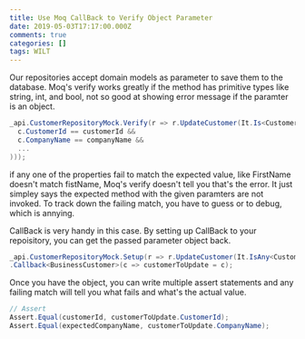 ```yaml
---
title: Use Moq CallBack to Verify Object Parameter
date: 2019-05-03T17:17:00.000Z
comments: true
categories: []
tags: WILT
---
```


Our repositories accept domain models as parameter to save them to the database. Moq's verify works greatly if the method has primitive types like string, int, and bool, not so good at showing error message if the paramter is an object.

```csharp
_api.CustomerRepositoryMock.Verify(r => r.UpdateCustomer(It.Is<Customer>(c =>
  c.CustomerId == customerId &&
  c.CompanyName == companyName &&
  ...
)));
```

if any one of the properties fail to match the expected value, like FirstName doesn't match fistName, Moq's verify doesn't tell you that's the error. It just simpley says the expected method with the given paramters are not invoked. To track down the failing match, you have to guess or to debug, which is annying.

CallBack is very handy in this case. By setting up CallBack to your repoisitory, you can get the passed parameter object back.

```csharp
_api.CustomerRepositoryMock.Setup(r => r.UpdateCustomer(It.IsAny<Customer>()))
.Callback<BusinessCustomer>(c => customerToUpdate = c);

```

Once you have the object, you can write multiple assert statements and any failing match will tell you what fails and what's the actual value.

```csharp
// Assert
Assert.Equal(customerId, customerToUpdate.CustomerId);
Assert.Equal(expectedCompanyName, customerToUpdate.CompanyName);

```
